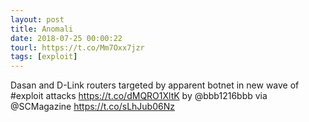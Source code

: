```yaml
---
layout: post
title: Anomali
date: 2018-07-25 00:00:22
tourl: https://t.co/Mm7Oxx7jzr
tags: [exploit]
---
```

Dasan and D-Link routers targeted by apparent botnet in new wave of #exploit attacks https://t.co/dMQRO1XltK by @bbb1216bbb via @SCMagazine https://t.co/sLhJub06Nz